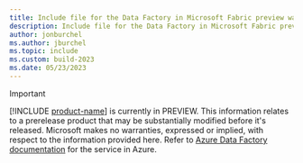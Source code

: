 ```yaml
---
title: Include file for the Data Factory in Microsoft Fabric preview warning
description: Include file for the Data Factory in Microsoft Fabric preview warning
author: jonburchel
ms.author: jburchel
ms.topic: include
ms.custom: build-2023
ms.date: 05/23/2023
---
```

> [!IMPORTANT]
> [!INCLUDE [product-name](../../includes/product-name.md)] is currently in PREVIEW.
> This information relates to a prerelease product that may be substantially modified before it's released. Microsoft makes no warranties, expressed or implied, with respect to the information provided here. Refer to [Azure Data Factory documentation](/azure/data-factory/) for the service in Azure.
